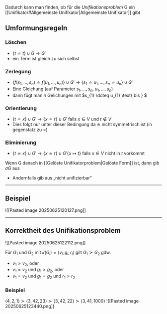 Dadurch kann man finden, ob für die *Unifikationsproblem* G ein [[Unifikator#Allgemeinste Unifikator|Allgemeinste Unifikator]] gibt 

## Umformungsregeln 
### Löschen 
- $\{  t \doteq t \} \cup G \to G'$
- ein Term ist gleich zu sich selbst 
### Zerlegung 
- $\{ f (s_{1},\dots , s_{n}) \doteq f (u_{1}, \dots , u_{n})\} \cup G' \to \{ s_{1} \doteq u_{1}, \dots, s_{n} \doteq u_{n} \} ∪ G'$
- Eine Gleichung (auf Parameter $s_{1},\dots ,s_{n}$, $u_{1},\dots ,u_{n}$)
- dann fügt man $n$ Gelichungen mit $s_{1} \doteq u_{1} \text{ bis } $
### Orientierung 
- $\{  t \doteq x \} \cup G' \to \{  x \doteq t \} \cup G'$ falls $x \in V \text{ und } t \not \in V$ 
- Dies folgt nur unter dieser Bedingung da $\doteq$ nicht symmetrisch ist (in gegenstatz zu $=$)

### Eliminierung
- $\{  t \doteq x \} \cup G' \to \{  x \doteq t \} \cup G' \{  x\mapsto t \}$ falls $x \in V$ nicht in $t$ vorkommt

Wenn G danach in [[Gelöste Unifikatorproblem|Gelöste Form]] ist, dann gib $\sigma G$ aus 
- Andernfalls gib aus „nicht unifizierbar"

---
## Beispiel
![[Pasted image 20250625120127.png]]

---

## Korrektheit des Unifikationsproblem
![[Pasted image 20250625122112.png]]

Für $G_{1}$ und $G_{2}$ mit $κ(G_{i}) = ⟨v_{i}, g_{i}, r_{i}⟩$ gilt $G_{1} \succ G_{2}$ gdw.
- $v_{1} > v_{2}$, oder
- $v_{1} = v_{2}$ und $g_{1} > g_{2}$, oder
- $v_{1} = v_{2}$ und $g_{1} = g_{2}$ und $r_{1} > r_{2}$

### Beispiel 
$\langle 4,2,1 \rangle \succ \langle 3,42,23 \rangle \succ \langle  3,42,22 \rangle \succ \langle 3,41,1000 \rangle$
![[Pasted image 20250625123440.png]]